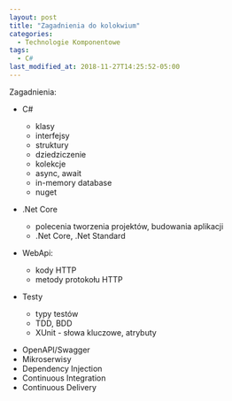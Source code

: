 ```yaml
---
layout: post
title: "Zagadnienia do kolokwium"
categories:
  - Technologie Komponentowe
tags:
  - C#
last_modified_at: 2018-11-27T14:25:52-05:00
---
```


Zagadnienia:
* C#
  * klasy
  * interfejsy
  * struktury
  * dziedziczenie
  * kolekcje
  * async, await
  * in-memory database
  * nuget

* .Net Core
  * polecenia tworzenia projektów, budowania aplikacji
  * .Net Core, .Net Standard

* WebApi:
	* kody HTTP
	* metody protokołu HTTP
	
* Testy
	* typy testów
	* TDD, BDD
	* XUnit - słowa kluczowe, atrybuty
	
- OpenAPI/Swagger
- Mikroserwisy
- Dependency Injection
- Continuous Integration
- Continuous Delivery